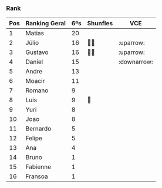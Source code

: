 ### Rank

| Pos | Ranking Geral | 6ªs | Shunfles                              | VCE         |
|-----|---------------|-----|---------------------------------------|-------------|
| 1   | Matias        | 20  |                                       |             |
| 2   | Júlio         | 16  |:basketball::basketball:               | :uparrow:   |
| 3   | Gustavo       | 16  |:basketball::basketball:               | :uparrow:   |
| 4   | Daniel        | 15  |                                       | :downarrow: |
| 5   | Andre         | 13  |                                       |             |
| 6   | Moacir        | 11  |                                       |             |
| 7   | Romano        | 9   |                                       |             |
| 8   | Luis          | 9   |:basketball:                           |             |
| 9   | Yuri          | 8   |                                       |             |
| 10  | Joao          | 8   |                                       |             |
| 11  | Bernardo      | 5   |                                       |             |
| 12  | Felipe        | 5   |                                       |             |
| 13  | Ana           | 4   |                                       |             |
| 14  | Bruno         | 1   |                                       |             |
| 15  | Fabienne      | 1   |                                       |             |
| 16  | Fransoa       | 1   |                                       |             |